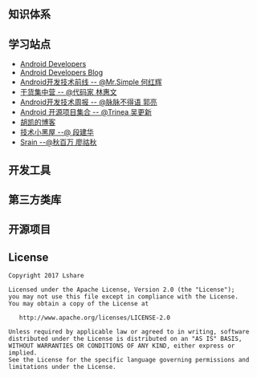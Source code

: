 ## 知识体系



## 学习站点

- [Android Developers](https://developer.android.google.cn/index.html)
- [Android Developers Blog](https://android-developers.googleblog.com/)
- [Android开发技术前线 -- @Mr.Simple 何红辉](https://github.com/hehonghui/android-tech-frontier/wiki)
- [干货集中营 -- @代码家 林惠文](http://gank.io/)
- [Android开发技术周报 -- @脉脉不得语 郭亮](http://www.androidweekly.cn/)
- [Android 开源项目集合 -- @Trinea 吴更新](http://p.codekk.com/)
- [胡凯的博客](http://hukai.me/)
- [技术小黑屋 --@ 段建华](http://droidyue.com/)
- [Srain --@秋百万 廖祜秋](https://www.liaohuqiu.net/)

## 开发工具



## 第三方类库



## 开源项目



License
--------

    Copyright 2017 Lshare

    Licensed under the Apache License, Version 2.0 (the "License");
    you may not use this file except in compliance with the License.
    You may obtain a copy of the License at
    
       http://www.apache.org/licenses/LICENSE-2.0
    
    Unless required by applicable law or agreed to in writing, software
    distributed under the License is distributed on an "AS IS" BASIS,
    WITHOUT WARRANTIES OR CONDITIONS OF ANY KIND, either express or implied.
    See the License for the specific language governing permissions and
    limitations under the License.



